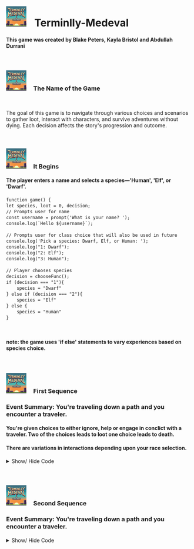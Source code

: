# <img src='./public/Terminlly-Medeval.png' width="55em" style='margin-right: 15px'/> Terminlly-Medeval

#### This game was created by Blake Peters, Kayla Bristol and Abdullah Durrani
 
 
 
<br />

 ### <img src='./public/Terminlly-Medeval.png' width="55em" style='margin-right: 15px' /> The Name of the Game  
 
<br />
 
 The goal of this game is to navigate through various choices and scenarios to gather loot, interact with characters, and survive adventures without dying. Each decision affects the story's progression and outcome.


<br />

 ### <img src='./public/Terminlly-Medeval.png' width="55em" style='margin-right: 15px' /> It Begins

#### The player enters a name and selects a species—'Human', 'Elf', or 'Dwarf'. 

    function game() {
    let species, loot = 0, decision;
    // Prompts user for name
    const username = prompt('What is your name? ');
    console.log(`Hello ${username}`);

    // Prompts user for class choice that will also be used in future  
    console.log('Pick a species: Dwarf, Elf, or Human: ');
    console.log("1: Dwarf");
    console.log("2: Elf");
    console.log("3: Human");

    // Player chooses species
    decision = chooseFunc();
    if (decision === "1"){
        species = "Dwarf"
    } else if (decision === "2"){
        species = "Elf"    
    } else {
        species = "Human"
    }
  

<br />

#### note: the game uses 'if else' statements to vary experiences based on species choice.


<br />

 ### <img src='./public/Terminlly-Medeval.png' width="55em" style='margin-right: 15px' /> First Sequence

### Event Summary: You're traveling down a path and you encounter a traveler.

#### You're given choices to either ignore, help or engage in conclict with a traveler. Two of the choices leads to loot one choice leads to death. 
#### There are variations in interactions depending upon your race selection.

<details>

<summary>Show/ Hide Code</summary>

    console.log("As you are meandering down your path, you encounter a traveler.");
    console.log("1: Ignore.");
    console.log("2: Help.");
    console.log("3: Fight!");
    
    decision = chooseFunc();
    // Player ignores traveler
    if (decision === "1"){
        console.log("Ignore them. You are very shy after all… best not to make eye contact.");
        // In first choice if species is dwarf 
        if (species === "Dwarf"){
            console.log("You and the traveler give each other an up-nod as you pass. Nice.");
        } else if (species === "Elf"){
            console.log("You glide past the traveller without being seen. Great work!");
        } else {
            console.log("The traveller waves at you as you pass. You want to be friendly, so you wave back.",
                    "But as it turns out, there was another passerby behind you… the traveller was waving to them.",
                    "You pretend nothing happened. Carry on with your meandering.");
        }

    // Player helps traveler. If Dwarf or Elf = loot
    } else if (decision === "2"){
        console.log("Ask the traveler if they need help. It would be nice to have a companion if things go well.");
        if (species === "Dwarf"){
            console.log("Hello friend, how are your travels? Need any help?” You say. “Well yes actually I was looking",
                    "for a companion to help me find the nearest village. In fact, I`ll pay you! I`m very desperate.",
                    "Take these 20 coins.” They give you 20 coins and you move along to the nearest village together.");
            // Player gains 1 loot
            loot++;
        } else if (species === "Elf"){
            console.log("Hello friend, how are your travels? Need any help?” You say. “Well yes actually I was looking",
                    "for a companion to help me find the nearest village. I`m also over encumbered, so if you would, take" ,
                    "my extra sword and shield. They`re too much for me to carry.” They give you a sword and shield and you",
                    "move along to the nearest village together.");
            loot++;
        } else {
            console.log("You call out to the traveller. “Hello friend, I was just passing by and wondered —“ They glare",
                    "at you and interrupts, “A human eh? I`ll keep my distance, thank you. Move along before I change my",
                    "mind about killing you on the spot.” Oh my, a speciesist. You best avoid. Hurry along before",
                    "something bad happens.");
        }

    // Player fights traveler. If Elf or Human = loot, if Dwarf = die
    } else {
        console.log("Fight them! You could use some extra loot.");
        if (species === "Elf" || species === "Human"){
            console.log("You leap in front of the traveler and brandish your weapon. “Fight me you bastard!” You yell.",
                    "After some excellent swordsmanship, you defeat them! Great work. You earned some loot.");
            loot++;
        } else {
            console.log("You leap in front of the traveler and brandish your weapon. “Fight me you bastard!”",
                    "You yell. They leap back at you with their weapon. It`s a struggle, and the two of you are unevenly",
                    "matched! You`re too short! The traveler sees an opening in your armor and slashes at it. It is",
                    "a deep wound. You fall back, dazed! They have bested you! The traveler laughs and walks off. You see",
                    "a bright light… it`s all over.");
            // Player dies
            return false
        }
    }

</details>


<br />



<br />

 ### <img src='./public/Terminlly-Medeval.png' width="55em" style='margin-right: 15px' /> Second Sequence

### Event Summary: You're traveling down a path and you encounter a traveler.

####  
#### 

<details>

<summary>Show/ Hide Code</summary>

</details>


<br />


